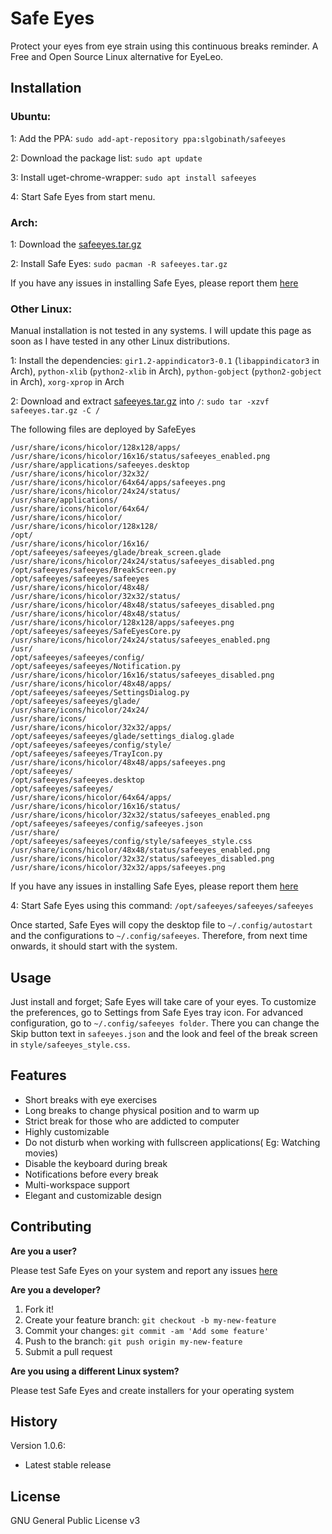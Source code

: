 # Safe Eyes
Protect your eyes from eye strain using this continuous breaks reminder. A Free and Open Source Linux alternative for EyeLeo.

## Installation

### Ubuntu:
1: Add the PPA: `sudo add-apt-repository ppa:slgobinath/safeeyes`

2: Download the package list: `sudo apt update`

3: Install uget-chrome-wrapper: `sudo apt install safeeyes`

4: Start Safe Eyes from start menu.

### Arch:
1: Download the [safeeyes.tar.gz](https://github.com/slgobinath/SafeEyes/releases/download/v1.0.6/safeeyes.tar.gz)

2: Install Safe Eyes: `sudo pacman -R safeeyes.tar.gz`

If you have any issues in installing Safe Eyes, please report them [here](https://github.com/slgobinath/SafeEyes/issues)

### Other Linux:

Manual installation is not tested in any systems. I will update this page as soon as I have tested in any other Linux distributions.

1: Install the dependencies: `gir1.2-appindicator3-0.1` (`libappindicator3` in Arch), `python-xlib` (`python2-xlib` in Arch), `python-gobject` (`python2-gobject` in Arch), `xorg-xprop` in Arch

2: Download and extract [safeeyes.tar.gz](https://github.com/slgobinath/SafeEyes/releases/download/v1.0.6/safeeyes.tar.gz) into `/`: `sudo tar -xzvf safeeyes.tar.gz -C /`

The following files are deployed by SafeEyes
```
/usr/share/icons/hicolor/128x128/apps/
/usr/share/icons/hicolor/16x16/status/safeeyes_enabled.png
/usr/share/applications/safeeyes.desktop
/usr/share/icons/hicolor/32x32/
/usr/share/icons/hicolor/64x64/apps/safeeyes.png
/usr/share/icons/hicolor/24x24/status/
/usr/share/applications/
/usr/share/icons/hicolor/64x64/
/usr/share/icons/hicolor/
/usr/share/icons/hicolor/128x128/
/opt/
/usr/share/icons/hicolor/16x16/
/opt/safeeyes/safeeyes/glade/break_screen.glade
/usr/share/icons/hicolor/24x24/status/safeeyes_disabled.png
/opt/safeeyes/safeeyes/BreakScreen.py
/opt/safeeyes/safeeyes/safeeyes
/usr/share/icons/hicolor/48x48/
/usr/share/icons/hicolor/32x32/status/
/usr/share/icons/hicolor/48x48/status/safeeyes_disabled.png
/usr/share/icons/hicolor/48x48/status/
/usr/share/icons/hicolor/128x128/apps/safeeyes.png
/opt/safeeyes/safeeyes/SafeEyesCore.py
/usr/share/icons/hicolor/24x24/status/safeeyes_enabled.png
/usr/
/opt/safeeyes/safeeyes/config/
/opt/safeeyes/safeeyes/Notification.py
/usr/share/icons/hicolor/16x16/status/safeeyes_disabled.png
/usr/share/icons/hicolor/48x48/apps/
/opt/safeeyes/safeeyes/SettingsDialog.py
/opt/safeeyes/safeeyes/glade/
/usr/share/icons/hicolor/24x24/
/usr/share/icons/
/usr/share/icons/hicolor/32x32/apps/
/opt/safeeyes/safeeyes/glade/settings_dialog.glade
/opt/safeeyes/safeeyes/config/style/
/opt/safeeyes/safeeyes/TrayIcon.py
/usr/share/icons/hicolor/48x48/apps/safeeyes.png
/opt/safeeyes/
/opt/safeeyes/safeeyes.desktop
/opt/safeeyes/safeeyes/
/usr/share/icons/hicolor/64x64/apps/
/usr/share/icons/hicolor/16x16/status/
/usr/share/icons/hicolor/32x32/status/safeeyes_enabled.png
/opt/safeeyes/safeeyes/config/safeeyes.json
/usr/share/
/opt/safeeyes/safeeyes/config/style/safeeyes_style.css
/usr/share/icons/hicolor/48x48/status/safeeyes_enabled.png
/usr/share/icons/hicolor/32x32/status/safeeyes_disabled.png
/usr/share/icons/hicolor/32x32/apps/safeeyes.png
```
If you have any issues in installing Safe Eyes, please report them [here](https://github.com/slgobinath/SafeEyes/issues)

4: Start Safe Eyes using this command:  `/opt/safeeyes/safeeyes/safeeyes`

Once started, Safe Eyes will copy the desktop file to `~/.config/autostart` and the configurations to `~/.config/safeeyes`. Therefore, from next time onwards, it should start with the system.

## Usage
Just install and forget; Safe Eyes will take care of your eyes. To customize the preferences, go to Settings from Safe Eyes tray icon.
For advanced configuration, go to `~/.config/safeeyes folder`. There you can change the Skip button text in `safeeyes.json` and the look and feel of the break screen in `style/safeeyes_style.css`.

## Features
- Short breaks with eye exercises
- Long breaks to change physical position and to warm up
- Strict break for those who are addicted to computer
- Highly customizable
- Do not disturb when working with fullscreen applications( Eg: Watching movies)
- Disable the keyboard during break
- Notifications before every break
- Multi-workspace support
- Elegant and customizable design

## Contributing
**Are you a user?**

Please test Safe Eyes on your system and report any issues [here](https://github.com/slgobinath/SafeEyes/issues)

**Are you a developer?**

1. Fork it!
2. Create your feature branch: `git checkout -b my-new-feature`
3. Commit your changes: `git commit -am 'Add some feature'`
4. Push to the branch: `git push origin my-new-feature`
5. Submit a pull request

**Are you using a different Linux system?**

Please test Safe Eyes and create installers for your operating system


## History

Version 1.0.6:
* Latest stable release


## License

GNU General Public License v3
